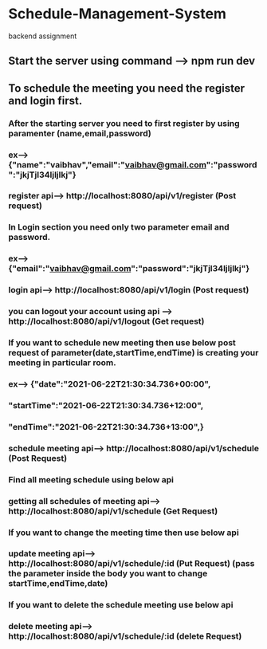 # Schedule-Management-System
 backend assignment

## Start the server using command --> npm run dev

## To schedule the meeting you need the register and login first.

### After the starting server you need to first register by using paramenter (name,email,password)
### ex--> {"name":"vaibhav","email":"vaibhav@gmail.com":"password":"jkjTjl34ljljlkj"}

### register api--> http://localhost:8080/api/v1/register (Post request)

### In Login section you need only two parameter email and password.
### ex--> {"email":"vaibhav@gmail.com":"password":"jkjTjl34ljljlkj"}

### login api--> http://localhost:8080/api/v1/login (Post request)

### you can logout your account using api --> http://localhost:8080/api/v1/logout (Get request)

### If you want to schedule new meeting then use below post request of parameter(date,startTime,endTime) is creating your meeting in particular room.
### ex--> {"date":"2021-06-22T21:30:34.736+00:00",
###         "startTime":"2021-06-22T21:30:34.736+12:00",
###         "endTime":"2021-06-22T21:30:34.736+13:00",}

### schedule meeting api-->    http://localhost:8080/api/v1/schedule  (Post Request)

### Find all meeting schedule using below api

### getting all schedules of meeting api-->    http://localhost:8080/api/v1/schedule  (Get Request)

### If you want to change the meeting time then use below api
 
### update meeting api-->    http://localhost:8080/api/v1/schedule/:id  (Put Request) (pass the parameter inside the body you want to change startTime,endTime,date)

### If you want to delete the schedule meeting use below api

### delete meeting api-->    http://localhost:8080/api/v1/schedule/:id  (delete Request)


